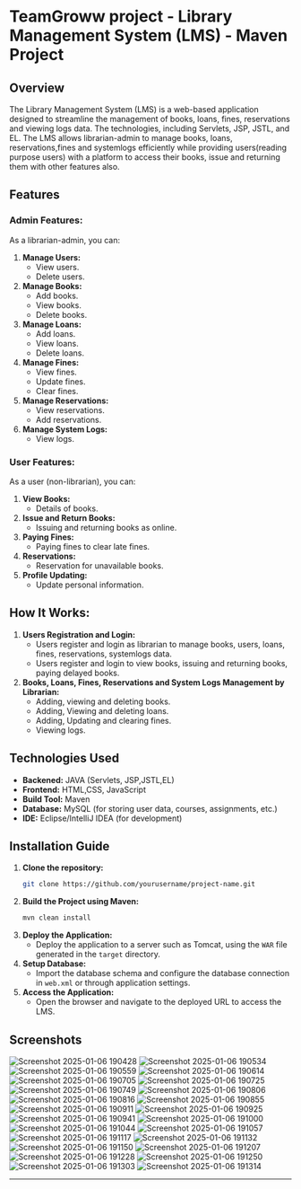 # TeamGroww project - Library Management System (LMS) - Maven Project

## Overview
The Library Management System (LMS) is a web-based application designed to streamline the management of books, loans, fines, reservations and viewing logs data. The technologies, including Servlets, JSP, JSTL, and EL. The LMS allows librarian-admin to manage books, loans, reservations,fines and systemlogs efficiently while providing users(reading purpose users) with a platform to access their books, issue and returning them with other features also.

## Features

### Admin Features:
As a librarian-admin, you can:
1. **Manage Users:**
   - View users.
   - Delete users.
2. **Manage Books:**
   - Add books.
   - View books.
   - Delete books.
3. **Manage Loans:**
   - Add loans.
   - View loans.
   - Delete loans.
4. **Manage Fines:**
   - View fines.
   - Update fines.
   - Clear fines.
5. **Manage Reservations:**
   - View reservations.
   - Add reservations.
6. **Manage System Logs:**
   - View logs.

### User Features:
As a user (non-librarian), you can:
1. **View Books:**
   - Details of books.
2. **Issue and Return Books:**
   - Issuing and returning books as online.
3. **Paying Fines:**
   - Paying fines to clear late fines.
4. **Reservations:**
   - Reservation for unavailable books.
5. **Profile Updating:**
   - Update personal information.

## How It Works:

1. **Users Registration and Login:**
   - Users register and login as librarian to manage books, users, loans, fines, reservations, systemlogs data.
   - Users register and login to view books, issuing and returning books, paying delayed books.
2. **Books, Loans, Fines, Reservations and System Logs Management by Librarian:**
   - Adding, viewing and deleting books.
   - Adding, Viewing and deleting loans.
   - Adding, Updating and clearing fines.
   - Viewing logs.

## Technologies Used
- **Backened:** JAVA (Servlets, JSP,JSTL,EL)
- **Frontend:** HTML,CSS, JavaScript
- **Build Tool:** Maven
- **Database:** MySQL (for storing user data, courses, assignments, etc.)
- **IDE:** Eclipse/IntelliJ IDEA (for development)

## Installation Guide

1. **Clone the repository:**
   ```bash
   git clone https://github.com/yourusername/project-name.git
   ```
2. **Build the Project using Maven:**
   ```bash
   mvn clean install
   ```
3. **Deploy the Application:**
   - Deploy the application to a server such as Tomcat, using the `WAR` file generated in the `target` directory.
4. **Setup Database:**
   - Import the database schema and configure the database connection in `web.xml` or through application settings.
5. **Access the Application:**
   - Open the browser and navigate to the deployed URL to access the LMS.

## Screenshots

![Screenshot 2025-01-06 190428](https://github.com/user-attachments/assets/35906020-14ab-46b0-a5f7-d19ef101c43b)
![Screenshot 2025-01-06 190534](https://github.com/user-attachments/assets/0b444585-2ab6-4830-a9bf-35011caa2f4a)
![Screenshot 2025-01-06 190559](https://github.com/user-attachments/assets/c75081c8-d013-44ca-b103-c706e391f5f3)
![Screenshot 2025-01-06 190614](https://github.com/user-attachments/assets/0932b579-79ae-4f49-88c9-250cf5345e13)
![Screenshot 2025-01-06 190705](https://github.com/user-attachments/assets/3ea8b29f-2cb5-4802-9741-53dbc8e9b12e)
![Screenshot 2025-01-06 190725](https://github.com/user-attachments/assets/a6ddbaa8-6e21-4c7b-8d40-151838127286)
![Screenshot 2025-01-06 190749](https://github.com/user-attachments/assets/8b0cd806-d960-4342-8708-58382019bafc)
![Screenshot 2025-01-06 190806](https://github.com/user-attachments/assets/8327320f-1029-4ff1-ba87-77a274c4c44a)
![Screenshot 2025-01-06 190816](https://github.com/user-attachments/assets/eea12ef5-67be-4a9d-bfe5-00c01def9679)
![Screenshot 2025-01-06 190855](https://github.com/user-attachments/assets/1dd86737-722a-4137-925e-1202c7884e2c)
![Screenshot 2025-01-06 190911](https://github.com/user-attachments/assets/939e9727-272c-4ce8-a6c1-7679eb432351)
![Screenshot 2025-01-06 190925](https://github.com/user-attachments/assets/e260cd19-fad1-4ef2-984e-2d4bf544c20b)
![Screenshot 2025-01-06 190941](https://github.com/user-attachments/assets/2826a77e-cbfc-48fc-878c-3e227151fd28)
![Screenshot 2025-01-06 191000](https://github.com/user-attachments/assets/cff05a26-b03e-4dae-9d95-ad5d6ed9fc5b)
![Screenshot 2025-01-06 191044](https://github.com/user-attachments/assets/a787f42e-fb06-4e1a-90df-db9eb756409b)
![Screenshot 2025-01-06 191057](https://github.com/user-attachments/assets/49ad4dc8-0f6a-46cf-97ff-4d78c6f66e41)
![Screenshot 2025-01-06 191117](https://github.com/user-attachments/assets/6be8f5cc-c8c8-4120-8ed4-4f7eb0a30a80)
![Screenshot 2025-01-06 191132](https://github.com/user-attachments/assets/911d1961-45d9-4829-b0d8-d8021f37274e)
![Screenshot 2025-01-06 191150](https://github.com/user-attachments/assets/5f7a3b27-2e56-4439-bb27-940717ece512)
![Screenshot 2025-01-06 191207](https://github.com/user-attachments/assets/10a492bb-7d7d-45ce-9ad5-69650c9ebe91)
![Screenshot 2025-01-06 191228](https://github.com/user-attachments/assets/93d9d9be-5c0a-4eec-8438-3f751f25e74d)
![Screenshot 2025-01-06 191250](https://github.com/user-attachments/assets/69e9fb0b-d48f-4aca-a5fd-d5d7502225d2)
![Screenshot 2025-01-06 191303](https://github.com/user-attachments/assets/5e92749c-8ba9-44db-83ce-72906876f127)
![Screenshot 2025-01-06 191314](https://github.com/user-attachments/assets/1cfcdf64-28c7-47f4-abfb-de5b31c98f75)





---
